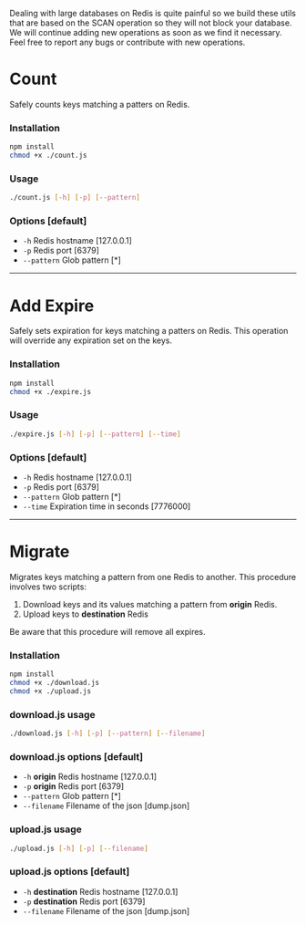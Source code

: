 Dealing with large databases on Redis is quite painful so we build these utils that are based on the SCAN operation so they will not block your database.
We will continue adding new operations as soon as we find it necessary. Feel free to report any bugs or contribute with new operations.

# Count

Safely counts keys matching a patters on Redis.

### Installation

```bash
npm install
chmod +x ./count.js
```

### Usage

```bash
./count.js [-h] [-p] [--pattern]
```

### Options [default]
* `-h` Redis hostname [127.0.0.1]
* `-p` Redis port [6379]
* `--pattern` Glob pattern [\*]

___


# Add Expire

Safely sets expiration for keys matching a patters on Redis. This operation will override any expiration set on the keys.

### Installation

```bash
npm install
chmod +x ./expire.js
```

### Usage

```bash
./expire.js [-h] [-p] [--pattern] [--time]
```

### Options [default]
* `-h` Redis hostname [127.0.0.1]
* `-p` Redis port [6379]
* `--pattern` Glob pattern [\*]
* `--time` Expiration time in seconds [7776000]

___


# Migrate

Migrates keys matching a pattern from one Redis to another. This procedure involves two scripts:
1. Download keys and its values matching a pattern from **origin** Redis.
2. Upload keys to **destination** Redis

Be aware that this procedure will remove all expires.

### Installation

```bash
npm install
chmod +x ./download.js
chmod +x ./upload.js
```

### download.js usage

```bash
./download.js [-h] [-p] [--pattern] [--filename]
```
### download.js options [default]
* `-h` **origin** Redis hostname [127.0.0.1]
* `-p` **origin** Redis port [6379]
* `--pattern` Glob pattern [\*]
* `--filename` Filename of the json [dump.json]

### upload.js usage

```bash
./upload.js [-h] [-p] [--filename]
```
### upload.js options [default]
* `-h` **destination** Redis hostname [127.0.0.1]
* `-p` **destination** Redis port [6379]
* `--filename` Filename of the json [dump.json]
